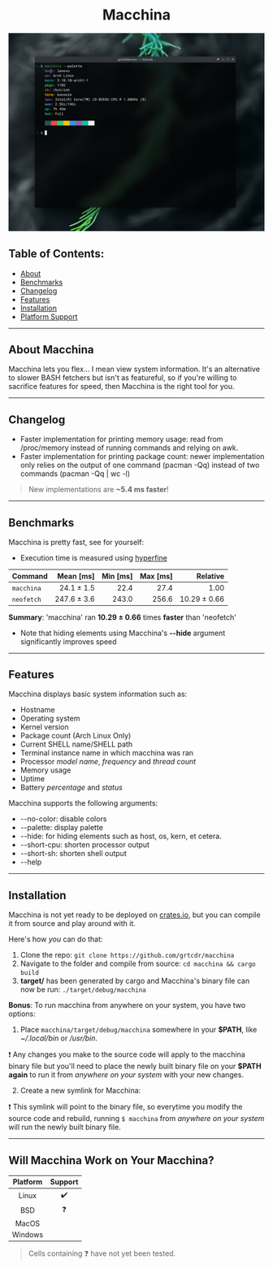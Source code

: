 <h1 align="center"> Macchina </h1>

<p align="center">
  <img src="preview.png"/>
</p>

## Table of Contents:
- [About](#about)
- [Benchmarks](#bench)
- [Changelog](#change)
- [Features](#features)
- [Installation](#install)
- [Platform Support](#platform-support)

---

## About Macchina <a name="about"></a>
Macchina lets you flex... I mean view system information.
It's an alternative to slower BASH fetchers but isn't as featureful,
so if you're willing to sacrifice features for speed, then Macchina is the right tool for you.

---

## Changelog <a name="change"></a>

- Faster implementation for printing memory usage: read from /proc/memory instead of running commands and relying on awk.
- Faster implementation for printing package count: newer implementation only relies on the output of one command (pacman -Qq) instead of two commands (pacman -Qq | wc -l)
> New implementations are __~5.4 ms faster__!

---

## Benchmarks <a name="bench"></a>
Macchina is pretty fast, see for yourself:

- Execution time is measured using [hyperfine](https://github.com/sharkdp/hyperfine)

| Command | Mean [ms] | Min [ms] | Max [ms] | Relative |
|:---|---:|---:|---:|---:|
| `macchina` | 24.1 ± 1.5 | 22.4 | 27.4 | 1.00 |
| `neofetch` | 247.6 ± 3.6 | 243.0 | 256.6 | 10.29 ± 0.66 |

__Summary__: 'macchina' ran __10.29 ± 0.66__ times __faster__ than 'neofetch'

- Note that hiding elements using Macchina's __--hide__ argument significantly improves speed

---

## Features <a name="features"></a>
Macchina displays basic system information such as:
- Hostname
- Operating system
- Kernel version
- Package count (Arch Linux Only)
- Current SHELL name/SHELL path
- Terminal instance name in which macchina was ran
- Processor _model name_, _frequency_ and _thread count_
- Memory usage
- Uptime
- Battery _percentage_ and _status_

Macchina supports the following arguments:
- --no-color: disable colors
- --palette: display palette
- --hide: for hiding elements such as host, os, kern, et cetera.
- --short-cpu: shorten processor output
- --short-sh: shorten shell output
- --help

---

## Installation <a name="install"></a>

Macchina is not yet ready to be deployed on [crates.io](https://crates.io/), but you can compile it from source and play around with it.

Here's how _you_ can do that:

1. Clone the repo: `git clone https://github.com/grtcdr/macchina`
2. Navigate to the folder and compile from source: `cd macchina && cargo build`
3. __target/__ has been generated by cargo and Macchina's binary file can now be run: `./target/debug/macchina`

__Bonus__: To run macchina from anywhere on your system, you have two options:

1. Place `macchina/target/debug/macchina` somewhere in your __$PATH__, like _~/.local/bin_ or _/usr/bin_.

:heavy_exclamation_mark: Any changes you make to the source code will apply to the macchina binary file but you'll need to place the newly built binary file on your __$PATH__ __again__ to run it from _anywhere on your system_ with your new changes.

2. Create a new symlink for Macchina:

:heavy_exclamation_mark: This symlink will point to the binary file, so everytime you modify the source code and rebuild, running `$ macchina` from _anywhere on your system_ will run the newly built binary file.

---

## Will Macchina Work on Your Macchina? <a name="platform-support"></a>

|  Platform     |      Support       |
| :-:           |        :-:         |
| Linux         | :heavy_check_mark: |
| BSD           |     :question:     |
| MacOS         |                    |
| Windows       |                    |

> Cells containing :question: have not yet been tested.
